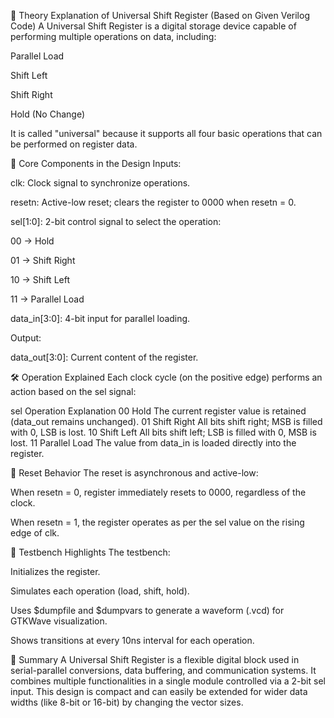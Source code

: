 📘 Theory Explanation of Universal Shift Register (Based on Given Verilog Code)
A Universal Shift Register is a digital storage device capable of performing multiple operations on data, including:

Parallel Load

Shift Left

Shift Right

Hold (No Change)

It is called "universal" because it supports all four basic operations that can be performed on register data.

🧠 Core Components in the Design
Inputs:

clk: Clock signal to synchronize operations.

resetn: Active-low reset; clears the register to 0000 when resetn = 0.

sel[1:0]: 2-bit control signal to select the operation:

00 → Hold

01 → Shift Right

10 → Shift Left

11 → Parallel Load

data_in[3:0]: 4-bit input for parallel loading.

Output:

data_out[3:0]: Current content of the register.

🛠️ Operation Explained
Each clock cycle (on the positive edge) performs an action based on the sel signal:

sel	Operation	Explanation
00	Hold	The current register value is retained (data_out remains unchanged).
01	Shift Right	All bits shift right; MSB is filled with 0, LSB is lost.
10	Shift Left	All bits shift left; LSB is filled with 0, MSB is lost.
11	Parallel Load	The value from data_in is loaded directly into the register.

🔁 Reset Behavior
The reset is asynchronous and active-low:

When resetn = 0, register immediately resets to 0000, regardless of the clock.

When resetn = 1, the register operates as per the sel value on the rising edge of clk.

🧪 Testbench Highlights
The testbench:

Initializes the register.

Simulates each operation (load, shift, hold).

Uses $dumpfile and $dumpvars to generate a waveform (.vcd) for GTKWave visualization.

Shows transitions at every 10ns interval for each operation.

📌 Summary
A Universal Shift Register is a flexible digital block used in serial-parallel conversions, data buffering, and communication systems. It combines multiple functionalities in a single module controlled via a 2-bit sel input. This design is compact and can easily be extended for wider data widths (like 8-bit or 16-bit) by changing the vector sizes.




